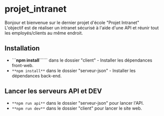 # projet_intranet

Bonjour et bienvenue sur le dernier projet d'école "Projet Intranet" <br>
L'objectif est de réaliser un intranet sécurisé à l'aide d'une API et réunir tout les employés/clients au même endroit.

## Installation
- ```**npm install**`````` dans le dossier "client" - Installer les dépendances front-web.
- ```**npm install**``` dans le dossier "serveur-json" - Installer les dépendances back-end.

## Lancer les serveurs API et DEV
- ```**npm run api**``` dans le dossier "serveur-json" pour lancer l'API.
- ```**npm run dev**``` dans le dossier "client" pour lancer le site web.
